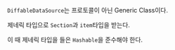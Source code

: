 `DiffableDataSource`는 프로토콜이 아닌 Generic Class이다.

제네릭 타입으로 `Section`과 `item`타입을 받는다. 

이 때 제네릭 타입을 들은 `Hashable`을 준수해야 한다. 